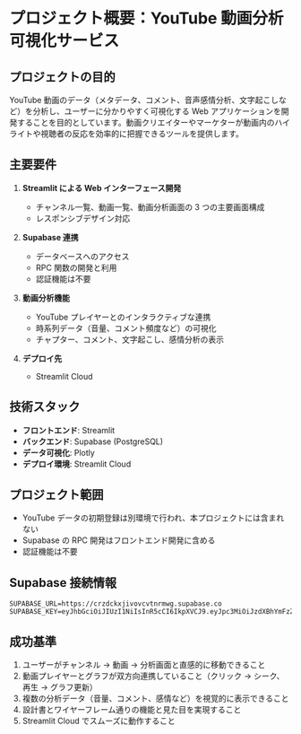 # プロジェクト概要：YouTube 動画分析可視化サービス

## プロジェクトの目的

YouTube 動画のデータ（メタデータ、コメント、音声感情分析、文字起こしなど）を分析し、ユーザーに分かりやすく可視化する Web アプリケーションを開発することを目的としています。動画クリエイターやマーケターが動画内のハイライトや視聴者の反応を効率的に把握できるツールを提供します。

## 主要要件

1. **Streamlit による Web インターフェース開発**

   - チャンネル一覧、動画一覧、動画分析画面の 3 つの主要画面構成
   - レスポンシブデザイン対応

2. **Supabase 連携**

   - データベースへのアクセス
   - RPC 関数の開発と利用
   - 認証機能は不要

3. **動画分析機能**

   - YouTube プレイヤーとのインタラクティブな連携
   - 時系列データ（音量、コメント頻度など）の可視化
   - チャプター、コメント、文字起こし、感情分析の表示

4. **デプロイ先**
   - Streamlit Cloud

## 技術スタック

- **フロントエンド**: Streamlit
- **バックエンド**: Supabase (PostgreSQL)
- **データ可視化**: Plotly
- **デプロイ環境**: Streamlit Cloud

## プロジェクト範囲

- YouTube データの初期登録は別環境で行われ、本プロジェクトには含まれない
- Supabase の RPC 開発はフロントエンド開発に含める
- 認証機能は不要

## Supabase 接続情報

```
SUPABASE_URL=https://crzdckxjivovcvtnrmwg.supabase.co
SUPABASE_KEY=eyJhbGciOiJIUzI1NiIsInR5cCI6IkpXVCJ9.eyJpc3MiOiJzdXBhYmFzZSIsInJlZiI6ImNyemRja3hqaXZvdmN2dG5ybXdnIiwicm9sZSI6ImFub24iLCJpYXQiOjE3NDUxMzc3NzEsImV4cCI6MjA2MDcxMzc3MX0.mfvta0xzbnTc_PQWlIb9mSvBUr4c7GsNZydV7vgAKsQ
```

## 成功基準

1. ユーザーがチャンネル → 動画 → 分析画面と直感的に移動できること
2. 動画プレイヤーとグラフが双方向連携していること（クリック → シーク、再生 → グラフ更新）
3. 複数の分析データ（音量、コメント、感情など）を視覚的に表示できること
4. 設計書とワイヤーフレーム通りの機能と見た目を実現すること
5. Streamlit Cloud でスムーズに動作すること
